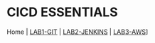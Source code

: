 # CICD ESSENTIALS

Home |
[LAB1-GIT](LAB1-GIT/README.md) |
[LAB2-JENKINS](LAB2-JENKINS/README.md) |
[LAB3-AWS](LAB3-AWS/README.md)] 
